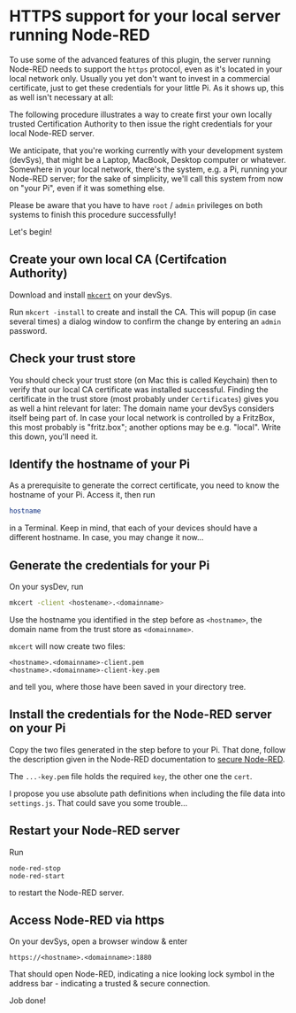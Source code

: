 # HTTPS support for your local server running Node-RED

To use some of the advanced features of this plugin, the server running Node-RED needs to support the `https` protocol, even as it's located in your local network only. Usually you yet don't want to invest in a commercial certificate, just to get these credentials for your little Pi. As it shows up, this as well isn't necessary at all:

The following procedure illustrates a way to create first your own locally trusted Certification Authority to then issue the right credentials for your local Node-RED server.

We anticipate, that you're working currently with your development system (devSys), that might be a Laptop, MacBook, Desktop computer or whatever. Somewhere in your local network, there's the system, e.g. a Pi, running your Node-RED server; for the sake of simplicity, we'll call this system from now on "your Pi", even if it was something else.

Please be aware that you have to have `root` / `admin` privileges on both systems to finish this procedure successfully!

Let's begin!

## Create your own local CA (Certifcation Authority)
Download and install [`mkcert`](https://github.com/FiloSottile/mkcert) on your devSys.

Run `mkcert -install` to create and install the CA. This will popup (in case several times) a dialog window to confirm the change by entering an `admin` password.

## Check your trust store
You should check your trust store (on Mac this is called Keychain) then to verify that our local CA certificate was installed successful. Finding the certificate in the trust store (most probably under `Certificates`) gives you as well a hint relevant for later: The domain name your devSys considers itself being part of. In case your local network is controlled by a FritzBox, this most probably is "fritz.box"; another options may be e.g. "local". Write this down, you'll need it.

## Identify the hostname of your Pi
As a prerequisite to generate the correct certificate, you need to know the hostname of your Pi. Access it, then run

``` bash
hostname
```

in a Terminal. Keep in mind, that each of your devices should have a different hostname. In case, you may change it now...

## Generate the credentials for your Pi
On your sysDev, run
``` bash
mkcert -client <hostename>.<domainname>
```

Use the hostname you identified in the step before as `<hostname>`, the domain name from the trust store as `<domainname>`.

`mkcert` will now create two files:

```
<hostname>.<domainname>-client.pem
<hostname>.<domainname>-client-key.pem
```

and tell you, where those have been saved in your directory tree.

## Install the credentials for the Node-RED server on your Pi

Copy the two files generated in the step before to your Pi.
That done, follow the description given in the Node-RED documentation to [secure Node-RED](https://nodered.org/docs/user-guide/runtime/securing-node-red).

The `...-key.pem` file holds the required `key`, the other one the `cert`.

I propose you use absolute path definitions when including the file data into `settings.js`. That could save you some trouble...

## Restart your Node-RED server
Run 

```
node-red-stop
node-red-start
```

to restart the Node-RED server.

## Access Node-RED via https

On your devSys, open a browser window & enter

```
https://<hostname>.<domainname>:1880
```

That should open Node-RED, indicating a nice looking lock symbol in the address bar - indicating a trusted & secure connection.

Job done!